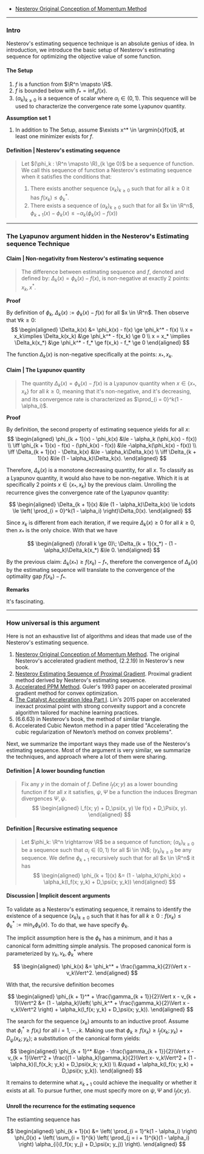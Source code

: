 - [Nesterov Original Conception of Momentum Method](Nesterov%20Original%20Conception%20of%20Momentum%20Method.md)

---
### **Intro**

Nesterov's estimating sequence technique is an absolute genius of idea. 
In introduction, we introduce the basic setup of Nesterov's estimating sequence for optimizing the objective value of some function. 


#### **The Setup**
1. $f$ is a function from $\R^n \mapsto \R$. 
2. $f$ is bounded below with $f_* = \inf_xf(x)$. 
3. $(\alpha_k)_{k \ge 0}$ is a sequence of scalar where $\alpha_i \in (0, 1)$. This sequence will be used to characterize the convergence rate some Lyapunov quantity. 

**Assumption set 1**
1. In addition to The Setup, assume $\exists x^* \in \argmin{x}f(x)$, at least one minimizer exists for $f$. 


#### **Definition | Nesterov's estimating sequence**
> Let $(\phi_k : \R^n \mapsto \R)_{k \ge 0}$ be a sequence of function. 
> We call this sequence of function a Nesterov's estimating sequence when it satisfies the conditions that: 
> 1. There exists another sequence $(x_k)_{k \ge 0}$ such that for all $k \ge 0$ it has $f(x_k) \le \phi_k^*$. 
> 2. There exists a sequence of $(\alpha_k)_{k \ge 0}$ such that for all $x \in \R^n$, $\phi_{k + 1}(x) - \phi_k(x) \le - \alpha_k(\phi_k(x) - f(x))$



---
### **The Lyapunov argument hidden in the Nesterov's Estimating sequence Technique**


#### **Claim | Non-negativity from Nesterov's estimating sequence**
> The difference between estimating sequence and $f$, denoted and defined by: $\Delta_k(x) = \phi_k(x) - f(x)$, is non-negative at exactly 2 points: $x_k, x^*$. 

**Proof**

By definition of $\phi_k$, $\Delta_k(x) := \phi_k (x) - f(x)$ for all $x \in \R^n$. 
Then observe that $\forall k \ge 0$:  
$$
\begin{aligned}
    \Delta_k(x) 
    &= \phi_k(x) - f(x) \ge \phi_k^* - f(x)
    \\
    x = x_k\implies 
    \Delta_k(x_k) 
    &\ge 
    \phi_k^* - f(x_k) \ge 0
    \\
    x = x_* \implies 
    \Delta_k(x_*)
    &\ge \phi_k^* - f_* \ge f(x_k) - f_* \ge 0
\end{aligned}
$$

The function $\Delta_k(x)$ is non-negative specifically at the points: $x_*, x_k$. 

#### **Claim | The Lyapunov quantity**
> The quantity $\Delta_k(x) = \phi_k(x) - f(x)$ is a Lyapunov quantity when $x \in \{x_*, x_k\}$ for all $k\ge 0$, meaning that it's non-negative, and it's decreasing, and its convergence rate is characterized as $\prod_{i = 0}^k(1 - \alpha_i)$. 

**Proof**

By definition, the second property of estimating sequence yields for all $x$: 
$$
\begin{aligned}
    \phi_{k + 1}(x) - \phi_k(x) 
    &\le - \alpha_k (\phi_k(x) - f(x))
    \\
    \iff 
    \phi_{k + 1}(x) - f(x) - (\phi_k(x) - f(x))
    &\le 
    -\alpha_k(\phi_k(x) - f(x))
    \\
    \iff
    \Delta_{k + 1}(x) - \Delta_k(x) &\le
    - \alpha_k\Delta_k(x)
    \\
    \iff 
    \Delta_{k + 1}(x) 
    &\le 
    (1 - \alpha_k)\Delta_k(x). 
\end{aligned}
$$

Therefore, $\Delta_k(x)$ is a monotone decreasing quantity, for all $x$. 
To classify as a Lyapunov quantity, it would also have to be non-negative. 
Which it is at specifically 2 points $x\in \{x_*, x_k\}$ by the previous claim. 
Unrolling the recurrence gives the convergence rate of the Lyapunov quantity: 

$$
\begin{aligned}
    \Delta_{k + 1}(x) &\le 
    (1 - \alpha_k)\Delta_k(x) \le \cdots \le 
    \left(
        \prod_{i = 0}^k(1 - \alpha_i)
    \right)\Delta_0(x). 
\end{aligned}
$$

Since $x_k$ is different from each iteration, if we require $\Delta_k(x) \ge 0$ for all $k\ge0$, then $x_*$ is the only choice. 
With that we have 

$$
\begin{aligned}
    (\forall k \ge 0)\; \Delta_{k + 1}(x_*) - (1 - \alpha_k)\Delta_k(x_*) &\le 0. 
\end{aligned}
$$

By the previous claim: $\Delta_k(x_*) \ge f(x_k) - f_*$, therefore the convergence of $\Delta_k(x)$ by the estimating sequence will translate to the convergence of the optimality gap $f(x_k) - f_*$. 

**Remarks**

It's fascinating. 



---
### **How universal is this argument**


Here is not an exhaustive list of algorithms and ideas that made use of the Nesterov's estimating sequence. 

1. [Nesterov Original Conception of Momentum Method](Nesterov%20Original%20Conception%20of%20Momentum%20Method.md). The original Nesterov's accelerated gradient method, (2.2.19) In Nesterov's new book. 
2. [Nesterov Estimating Sequence of Proximal Gradient](Nestrov%20Estimating%20Sequence%20of%20Proximal%20Gradient.md). Proximal gradient method derived by Nesterov's estimating sequence. 
3. [Accelerated PPM Method](Accelerated%20PPM%20Method.md). Guler's 1993 paper on accelerated proximal gradient method for convex optimization. 
4. [The Catalyst Acceleration Idea Part I](The%20Catalyst%20Acceleration%20Idea%20Part%20I.md). Lin's 2015 paper on accelerated inexact proximal point with strong convexity support and a concrete algorithm tailored for machine learning practices. 
5. (6.6.63) in Nesterov's book, the method of similar triangle. 
6. Accelerated Cubic Newton method in a paper titled "Accelerating the cubic regularization of Newton’s method on convex problems". 


Next, we summarize the important ways they made use of the Nesterov's estimating sequence. 
Most of the argument is very similar, we summarize the techniques, and approach where a lot of them were sharing. 

#### **Definition | A lower bounding function**
> Fix any $y$ in the domain of $f$. 
> Define $l_f(x; y)$ as a lower bounding function if for all $x$ it satisfies, $\psi, \Psi$ be a function the induces Bregman divergences $\Psi, \psi$. 
> $$
> \begin{aligned}
>     l_f(x; y) + D_\psi(x, y)
>     \le f(x) + D_\Psi(x, y). 
> \end{aligned}
> $$

#### **Definition | Recursive estimating sequence**
> Let $\phi_k: \R^n \rightarrow \R$ be a sequence of function; $(\alpha_k)_{k \ge 0}$ be a sequence such that $\alpha_i \in (0, 1)$ for all $i \in \N$; $(y_k)_{k \ge 0}$ be any sequence. 
> We define $\phi_{k + 1}$ recursively such that for all $x \in \R^n$ it has 
> $$
> \begin{aligned}
>     \phi_{k + 1}(x) &= 
>     (1 - \alpha_k)\phi_k(x) + \alpha_k(l_f(x; y_k) + D_\psi(x; y_k))
> \end{aligned}
> $$



#### **Discussion | Implicit descent arguments**

To validate as a Nesterov's estimating sequence, it remains to identify the existence of a sequence $(x_k)_{k \ge 0}$ such that it has for all $k \ge 0: f(x_k) \le \phi_k^* := \min_x \phi_k(x)$. 
To do that, we have specify $\phi_k$. 

The implicit assumption here is the $\phi_k$ has a minimum, and it has a canonical form admitting simple analysis. 
The proposed canonical form is parameterized by $\gamma_k, v_k, \phi_k^*$ where 

$$
\begin{aligned}
    \phi_k(x) &= \phi_k^* + \frac{\gamma_k}{2}\Vert x - v_k\Vert^2. 
\end{aligned}
$$

With that, the recursive definition becomes 

$$
\begin{aligned}
    \phi_{k + 1}^* + \frac{\gamma_{k + 1}}{2}\Vert x - v_{k + 1}\Vert^2 &= 
    (1 - \alpha_k)\left(
        \phi_k^* + \frac{\gamma_k}{2}\Vert x - v_k\Vert^2
    \right) + \alpha_k(l_f(x; y_k) + D_\psi(x; y_k)). 
\end{aligned}
$$

The search for the sequence $(x_k)$ amounts to an inductive proof. 
Assume that $\phi_i^* \ge f(x_i)$ for all $i = 1, \cdots, k$. 
Making use that $\phi_k \ge f(x_k) \ge l_f(x_k; y_k) + D_\psi(x_k; y_k)$; 
a substitution of the canonical form yields: 

$$
\begin{aligned}
    \phi_{k + 1}^* &\ge 
    - \frac{\gamma_{k + 1}}{2}\Vert x - v_{k + 1}\Vert^2
    + \frac{(1 - \alpha_k)\gamma_k}{2}\Vert  x- v_k\Vert^2
    + (1 - \alpha_k)(l_f(x_k; y_k) + D_\psi(x_k; y_k))
    \\ &\quad 
    + \alpha_k(l_f(x; y_k) + D_\psi(x; y_k)). 
\end{aligned}
$$

It remains to determine what $x_{k + 1}$ could achieve the inequality or whether it exists at all. 
To pursue further, one must specify more on $\psi, \Psi$ and $l_f(x; y)$. 

#### **Unroll the recurrence for the estimating sequence**

The estiamting sequence has 

$$
\begin{aligned}
    \phi_{k + 1}(x)
    &= 
    \left(
        \prod_{i = 1}^k(1 - \alpha_i) 
    \right)
    \phi_0(x)
    + 
    \left(
        \sum_{i = 1}^{k} 
        \left(
            \prod_{j = i + 1}^{k}(1 - \alpha_i)
        \right)
        \alpha_{i}(l_f(x; y_j) + D_\psi(x; y_j))
    \right). 
\end{aligned}
$$
